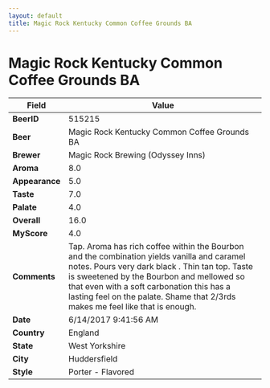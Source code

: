 ```yaml
---
layout: default
title: Magic Rock Kentucky Common Coffee Grounds BA
---
```


# Magic Rock Kentucky Common Coffee Grounds BA

| Field         | Value     |
|---------------|-----------|
| **BeerID** | 515215 |
| **Beer** | Magic Rock Kentucky Common Coffee Grounds BA |
| **Brewer** | Magic Rock Brewing (Odyssey Inns) |
| **Aroma** | 8.0 |
| **Appearance** | 5.0 |
| **Taste** | 7.0 |
| **Palate** | 4.0 |
| **Overall** | 16.0 |
| **MyScore** | 4.0 |
| **Comments** | Tap. Aroma has rich coffee within the Bourbon and the combination yields vanilla and caramel notes. Pours very dark black . Thin tan top. Taste is sweetened by the Bourbon and mellowed so that even with a soft carbonation this has a lasting feel on the palate. Shame that 2/3rds makes me feel like that is enough. |
| **Date** | 6/14/2017 9:41:56 AM |
| **Country** | England |
| **State** | West Yorkshire |
| **City** | Huddersfield |
| **Style** | Porter - Flavored |
